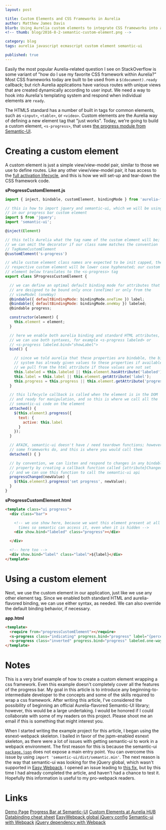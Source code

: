 ```yaml
---
layout: post

title: Custom Elements and CSS Frameworks in Aurelia 
author: Matthew James Davis
blurb: Using Aurelia custom elements to integrate CSS frameworks into an Aurelia application.
<!-- thumb: blog/2016-8-2-semantic-custom-element.png -->

category: blog
tags: aurelia javascript ecmascript custom element semantic-ui

published: true
---
```

Easily the most popular Aurelia-related question I see on StackOverflow is some variant of "how do I use my favorite CSS framework within Aurelia?" Most CSS frameworks today are built to be used from a `$(document).ready` callback; but rich Aurelia applications have various routes with unique views that are created dynamically according to user input. We need a way to hook into Aurelia's templating system and respond when individual elements are `ready`.

The HTML5 standard has a number of built in tags for common elements, such as `<input>`, `<table>`, or `<video>`. Custom elements are the Aurelia way of defining a new element tag that "just works". Today, we're going to build a custom element, `<s-progress>`, that uses [the progress module from Semantic-UI](http://semantic-ui.com/modules/progress.html).

# Creating a custom element

A custom element is just a simple view/view-model pair, similar to those we use to define routes. Like any other view/view-model pair, it has access to the [full activation lifecycle](http://aurelia.io/hub.html#/doc/article/aurelia/framework/latest/cheat-sheet/7), and this is how we will set-up and tear-down the CSS framework code.

**sProgressCustomElement.js**

```javascript
import { inject, bindable, customElement, bindingMode } from 'aurelia-framework';

// this is how to import jquery and semantic-ui, which we will be using
// in our progress bar custom element
import $ from 'jquery';
import 'semantic-ui';

@inject(Element)

// this tells Aurelia what the tag name of the custom element will be; 
// we can omit the decorator if our class name matches the convention 
// TagNameCustomElement
@customElement('s-progress') 

// while custom element class names are expected to be init capped, their
// respective custom element will be lower case hyphenated; our custom 
// element below translates to the <s-progress> tag
export class SProgressCustomElement {

  // we can define an optimal default binding mode for attributes that 
  // are designed to be bound only once (oneTime) or only from the 
  // viewModel (oneWay)
  @bindable({ defaultBindingMode: bindingMode.oneTime }) label;
  @bindable({ defaultBindingMode: bindingMode.oneWay }) labeled;
  @bindable progress;

  constructor(element) {
    this.element = element;
  }

  // here we enable both aurelia binding and standard HTML attributes, so 
  // we can use both syntaxes, for example <s-progress labeled> or
  // <s-progress labeled.bind="showLabel">
  bind() {

    // since we told aurelia that these properties are bindable, the binding
    // system has already given values to these properties if available, so 
    // we pull from the html attribute if those values are not set
    this.labeled = this.labeled || this.element.hasAttribute('labeled');
    this.label = this.label || this.element.getAttribute('label');
    this.progress = this.progress || this.element.getAttribute('progress');
  }

  // this lifecycle callback is called when the element is in the DOM
  // and ready for manipulation, and so this is where we call all the 
  // semantic-ui code on the element
  attached() {
    $(this.element).progress({
      text: {
        active: this.label
      }
    });
  }

  // AFAIK, semantic-ui doesn't have / need teardown functions; however, 
  // some frameworks do, and this is where you would call them
  detached() { }

  // by convention, we can listen and respond to changes in any bindable
  // property by creating a callback function called {attribute}Changed,
  // and we can use this function to call the semantic-ui api
  progressChanged(newValue) {
    $(this.element).progress('set progress', newValue);
  }
}
```

**sProgressCustomElement.html**

```html
<template class="ui progress">
  <div class="bar">

    <!-- we use show here, because we want this element present at all
      times so semantic can access it, even when it is hidden -->
    <div show.bind="labeled" class="progress"></div>

  </div>

  <!-- here too -->
  <div show.bind="label" class="label">${label}</div>
</template>
```

# Using a custom element

Next, we use the custom element in our application, just like we use any other element tag. Since we enabled both standard HTML and aurelia-flavored binding, we can use either syntax, as needed. We can also override the default binding behavior, if necessary.

**app.html**

```html
<template>
  <require from="progressCustomElement"></require>
  <s-progress class="indicating" progress.bind="progress" label="{percent}% awesome" labeled></s-progress>
  <s-progress class="inverted" progress.bind="progress" labeled.one-way="showLabel"></s-progress>
</template>
```

# Notes

This is a very brief example of how to create a custom element wrapping a css framework. Even this example doesn't completely cover all the features of the progress bar. My goal in this article is to introduce any beginning-to-intermediate developer to the concepts and some of the skills required to wrap a css framework. After writing this article, I've considered the possibility of beginning an official Aurelia-flavored Semantic-UI library; however, this would be a large undertaking. I would be honored if I could collaborate with some of my readers on this project. Please shoot me an email if this is something that might interest you.

When I started writing the example project for this article, I began using the esnext-webpack skeleton. I bailed in favor of the jspm-enabled esnext skeleton, as there were a lot of issues with getting semantic-ui to work in a webpack environment. The first reason for this is because the semantic-ui [`package.json`](https://github.com/Semantic-Org/Semantic-UI/blob/2.2.2/package.json) does not expose a main entry point. You can overcome this issue by using `import 'semantic-ui/dist/semantic.min'`. The next reason is the way that semantic-ui was looking for the jQuery global, which wasn't supported in [Easy Webpack](https://github.com/easy-webpack). I opened an issue leading to [this fix](https://github.com/easy-webpack/config-global-jquery/commit/13d0f09024fdc0828996aa3ecd487524ea6e8aad), but by this time I had already completed the article, and haven't had a chance to test it. Hopefully this information is useful to my pro-webpack readers.

# Links

[Demo Page](http://davismj.me/aurelia-semantic)
[Progress Bar at Semantic-UI](http://semantic-ui.com/modules/progress.html)
[Custom Elements at Aurelia HUB](http://aurelia.io/hub.html#/doc/article/aurelia/templating/latest/templating-custom-elements/1)
[Databinding cheat sheet](http://aurelia.io/hub.html#/doc/article/aurelia/framework/latest/cheat-sheet/5)
[EasyWebpack global jQuery config](https://github.com/easy-webpack/config-global-jquery/)
[Semantic-ui with Webpack](http://stackoverflow.com/questions/32909708/using-semantic-ui-and-jquery-with-webpack)
[jQuery dependency with Webpack](http://stackoverflow.com/questions/28969861/managing-jquery-plugin-dependency-in-webpack)